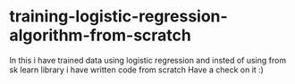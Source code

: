 # training-logistic-regression-algorithm-from-scratch
In this i have trained data using logistic regression and insted of using from sk learn library i have written code from scratch
Have a check on it :)
